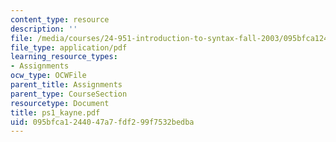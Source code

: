 ```yaml
---
content_type: resource
description: ''
file: /media/courses/24-951-introduction-to-syntax-fall-2003/095bfca1244047a7fdf299f7532bedba_ps1_kayne.pdf
file_type: application/pdf
learning_resource_types:
- Assignments
ocw_type: OCWFile
parent_title: Assignments
parent_type: CourseSection
resourcetype: Document
title: ps1_kayne.pdf
uid: 095bfca1-2440-47a7-fdf2-99f7532bedba
---
```

